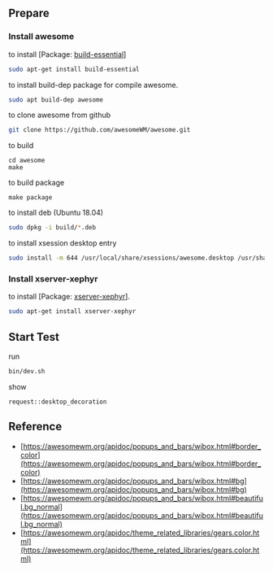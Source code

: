 
## Prepare

### Install awesome

to install [Package: [build-essential](https://packages.ubuntu.com/bionic/build-essential)]

``` sh
sudo apt-get install build-essential
```

to install build-dep package for compile awesome.

``` sh
sudo apt build-dep awesome
```

to clone awesome from github

``` sh
git clone https://github.com/awesomeWM/awesome.git
```

to build

```
cd awesome
make
```

to build package

```
make package
```

to install deb (Ubuntu 18.04)

``` sh
sudo dpkg -i build/*.deb
```

to install xsession desktop entry

```sh
sudo install -m 644 /usr/local/share/xsessions/awesome.desktop /usr/share/xsessions/awesome.desktop
```

### Install xserver-xephyr

to install [Package: [xserver-xephyr](https://packages.ubuntu.com/bionic/xserver-xephyr)].

``` sh
sudo apt-get install xserver-xephyr
```

## Start Test

run

``` sh
bin/dev.sh
```

show

```
request::desktop_decoration
```

## Reference

* [https://awesomewm.org/apidoc/popups_and_bars/wibox.html#border_color](https://awesomewm.org/apidoc/popups_and_bars/wibox.html#border_color)
* [https://awesomewm.org/apidoc/popups_and_bars/wibox.html#bg](https://awesomewm.org/apidoc/popups_and_bars/wibox.html#bg)
* [https://awesomewm.org/apidoc/popups_and_bars/wibox.html#beautiful.bg_normal](https://awesomewm.org/apidoc/popups_and_bars/wibox.html#beautiful.bg_normal)
* [https://awesomewm.org/apidoc/theme_related_libraries/gears.color.html](https://awesomewm.org/apidoc/theme_related_libraries/gears.color.html)

